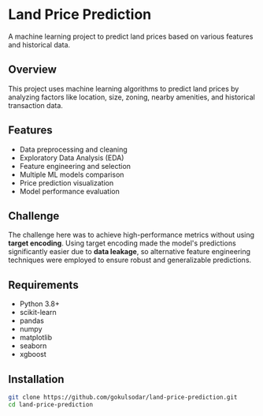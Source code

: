# Land Price Prediction

A machine learning project to predict land prices based on various features and historical data.

## Overview

This project uses machine learning algorithms to predict land prices by analyzing factors like location, size, zoning, nearby amenities, and historical transaction data.

## Features

- Data preprocessing and cleaning
- Exploratory Data Analysis (EDA)
- Feature engineering and selection
- Multiple ML models comparison
- Price prediction visualization
- Model performance evaluation

## Challenge

The challenge here was to achieve high-performance metrics without using **target encoding**. Using target encoding made the model's predictions significantly easier due to **data leakage**, so alternative feature engineering techniques were employed to ensure robust and generalizable predictions.

## Requirements

- Python 3.8+
- scikit-learn
- pandas
- numpy
- matplotlib
- seaborn
- xgboost

## Installation

```bash
git clone https://github.com/gokulsodar/land-price-prediction.git
cd land-price-prediction
